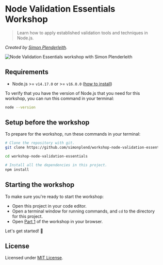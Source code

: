 # Node Validation Essentials Workshop

> Learn how to apply established validation tools and techniques in Node.js.

_Created by [Simon Plenderleith](https://twitter.com/simonplend)._

![Node Validation Essentials workshop with Simon Plenderleith](https://www.nodevalidationessentials.com/images/open-graph-image.png)

## Requirements

- Node.js >= `v14.17.0` or >= `v16.0.0` ([how to install](https://nodejs.dev/learn/how-to-install-nodejs))

To verify that you have the version of Node.js that you need for this workshop,
you can run this command in your terminal:

```sh
node --version
```

## Setup before the workshop

<!-- > If you want to commit and push your work to your own repository on GitHub,
> you will need to [fork](https://docs.github.com/en/free-pro-team@latest/github/getting-started-with-github/fork-a-repo)
> this repository, then clone your fork rather than this repository directly. -->

To prepare for the workshop, run these commands in your terminal:

```sh
# Clone the repository with git.
git clone https://github.com/simonplend/workshop-node-validation-essentials.git

cd workshop-node-validation-essentials

# Install all the dependencies in this project.
npm install
```

<!--
Once the dependencies have been installed, run this command to verify that
everything has been correctly installed:

```sh
TODO
```
-->

## Starting the workshop

To make sure you're ready to start the workshop:

- Open this project in your code editor.
- Open a terminal window for running commands, and `cd` to the directory for this project.
- Open [Part 1](https://github.com/simonplend/workshop-node-validation-essentials/blob/main/01-why-validation-is-essential/README.md) of the workshop in your browser.

Let's get started! 🚀

## License

Licensed under [MIT License](./LICENSE.md).
